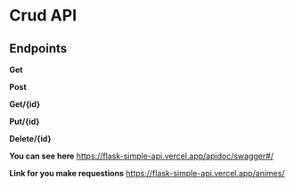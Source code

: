 # Crud API

## Endpoints
**Get**

**Post**

**Get/{id}**

**Put/{id}**

**Delete/{id}**


**You can see here**
<https://flask-simple-api.vercel.app/apidoc/swagger#/>


**Link for you make requestions**
<https://flask-simple-api.vercel.app/animes/>

